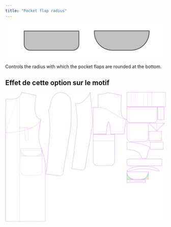 ```yaml
---
title: "Pocket flap radius"
---
```


![Pocket flap radius](pocketflapradius.svg)

Controls the radius with which the pocket flaps are rounded at the bottom.

## Effet de cette option sur le motif

![Cette image montre l'effet de cette option en superposant plusieurs variantes qui ont une valeur différente pour cette option](carlton_pocketflapradius_sample.svg "Effet de cette option sur le modèle")
